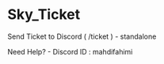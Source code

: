 # Sky_Ticket
Send Ticket to Discord ( /ticket ) - standalone



Need Help? - Discord ID : mahdifahimi
